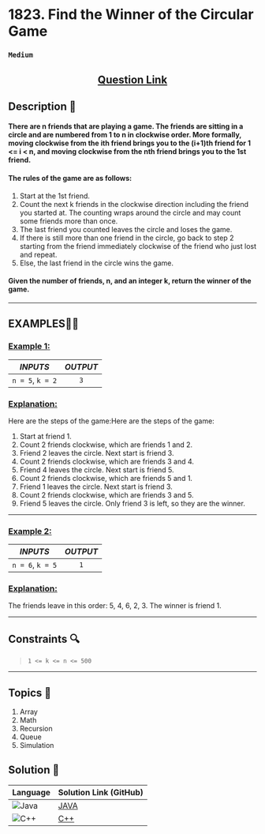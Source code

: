 # 1823. Find the Winner of the Circular Game 
### `Medium`


<h2 align="center">
<a href="https://leetcode.com/problems/find-the-winner-of-the-circular-game/description/?envType=daily-question&envId=2024-07-08"><strong>Question Link</strong></a>
</h2>

## Description 📑

#### There are n friends that are playing a game. The friends are sitting in a circle and are numbered from 1 to n in clockwise order. More formally, moving clockwise from the ith friend brings you to the (i+1)th friend for 1 <= i < n, and moving clockwise from the nth friend brings you to the 1st friend.

#### The rules of the game are as follows:

1. Start at the 1st friend.
2. Count the next k friends in the clockwise direction including the friend you started at. The counting wraps around the circle and may count some friends more than once.
3. The last friend you counted leaves the circle and loses the game.
4. If there is still more than one friend in the circle, go back to step 2 starting from the friend immediately clockwise of the friend who just lost and repeat.
5. Else, the last friend in the circle wins the game.

#### Given the number of friends, n, and an integer k, return the winner of the game.


---

## **EXAMPLES**💫✨ </br>

<h3>

<ins>**Example 1**:</ins> </br>

| _INPUTS_ | _OUTPUT_ |
| :-----------: | :-----------: |
| `n = 5`, `k = 2` | `3` |
</h3>

<h3>
<ins>Explanation:</ins>
</h3>
Here are the steps of the game:Here are the steps of the game:

1) Start at friend 1.
2) Count 2 friends clockwise, which are friends 1 and 2.
3) Friend 2 leaves the circle. Next start is friend 3.
4) Count 2 friends clockwise, which are friends 3 and 4.
5) Friend 4 leaves the circle. Next start is friend 5.
6) Count 2 friends clockwise, which are friends 5 and 1.
7) Friend 1 leaves the circle. Next start is friend 3.
8) Count 2 friends clockwise, which are friends 3 and 5.
9) Friend 5 leaves the circle. Only friend 3 is left, so they are the winner.
___
<h3>

<ins>**Example 2**:</ins> </br>

| _INPUTS_ | _OUTPUT_ |
| :-----------: | :-----------: |
| `n = 6`, `k = 5` | `1` |

<h3>
<ins>Explanation:</ins>
</h3>

The friends leave in this order: 5, 4, 6, 2, 3. The winner is friend 1.

___

## Constraints 🔍

> `1 <= k <= n <= 500`
___

## Topics 📝

1. Array
2. Math
3. Recursion
4. Queue
5. Simulation

## Solution 📃

|  Language   |  Solution Link (GitHub) |
| ------------- | ------------- |
|  ![Java](https://img.shields.io/badge/java-%23ED8B00.svg?style=flat&logo=openjdk&logoColor=white)  | [JAVA](https://github.com/Purnima47/Leetcode-Solutions/blob/main/%F0%9F%9F%A1%20Medium/1823%20-%20Find%20the%20Winner%20of%20the%20Circular%20Game/_1823FindTheWinnerOfTheCircularGame.java) |
|  ![C++](https://img.shields.io/badge/c++-%2300599C.svg?style=plastic&logo=c%2B%2B&logoColor=white)  | [C++](https://github.com/Purnima47/Leetcode-Solutions/blob/main/%F0%9F%9F%A1%20Medium/1823%20-%20Find%20the%20Winner%20of%20the%20Circular%20Game/_1823FindTheWinnerOfTheCircularGame.cpp)  |
